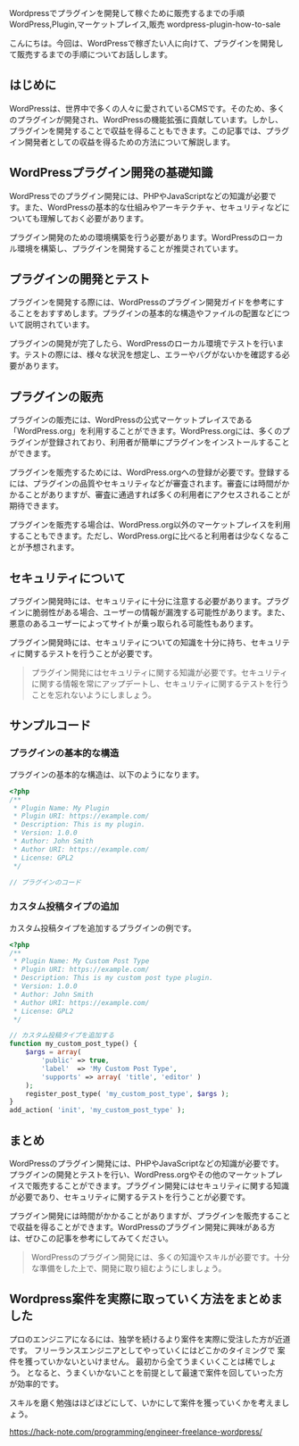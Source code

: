 Wordpressでプラグインを開発して稼ぐために販売するまでの手順
WordPress,Plugin,マーケットプレイス,販売
wordpress-plugin-how-to-sale

こんにちは。今回は、WordPressで稼ぎたい人に向けて、プラグインを開発して販売するまでの手順についてお話しします。

## はじめに

WordPressは、世界中で多くの人々に愛されているCMSです。そのため、多くのプラグインが開発され、WordPressの機能拡張に貢献しています。しかし、プラグインを開発することで収益を得ることもできます。この記事では、プラグイン開発者としての収益を得るための方法について解説します。

## WordPressプラグイン開発の基礎知識

WordPressでのプラグイン開発には、PHPやJavaScriptなどの知識が必要です。また、WordPressの基本的な仕組みやアーキテクチャ、セキュリティなどについても理解しておく必要があります。

プラグイン開発のための環境構築を行う必要があります。WordPressのローカル環境を構築し、プラグインを開発することが推奨されています。

## プラグインの開発とテスト

プラグインを開発する際には、WordPressのプラグイン開発ガイドを参考にすることをおすすめします。プラグインの基本的な構造やファイルの配置などについて説明されています。

プラグインの開発が完了したら、WordPressのローカル環境でテストを行います。テストの際には、様々な状況を想定し、エラーやバグがないかを確認する必要があります。

## プラグインの販売

プラグインの販売には、WordPressの公式マーケットプレイスである「WordPress.org」を利用することができます。WordPress.orgには、多くのプラグインが登録されており、利用者が簡単にプラグインをインストールすることができます。

プラグインを販売するためには、WordPress.orgへの登録が必要です。登録するには、プラグインの品質やセキュリティなどが審査されます。審査には時間がかかることがありますが、審査に通過すれば多くの利用者にアクセスされることが期待できます。

プラグインを販売する場合は、WordPress.org以外のマーケットプレイスを利用することもできます。ただし、WordPress.orgに比べると利用者は少なくなることが予想されます。

## セキュリティについて

プラグイン開発時には、セキュリティに十分に注意する必要があります。プラグインに脆弱性がある場合、ユーザーの情報が漏洩する可能性があります。また、悪意のあるユーザーによってサイトが乗っ取られる可能性もあります。

プラグイン開発時には、セキュリティについての知識を十分に持ち、セキュリティに関するテストを行うことが必要です。

>プラグイン開発にはセキュリティに関する知識が必要です。セキュリティに関する情報を常にアップデートし、セキュリティに関するテストを行うことを忘れないようにしましょう。

## サンプルコード

### プラグインの基本的な構造

プラグインの基本的な構造は、以下のようになります。

```php
<?php
/**
 * Plugin Name: My Plugin
 * Plugin URI: https://example.com/
 * Description: This is my plugin.
 * Version: 1.0.0
 * Author: John Smith
 * Author URI: https://example.com/
 * License: GPL2
 */

// プラグインのコード
```

### カスタム投稿タイプの追加

カスタム投稿タイプを追加するプラグインの例です。

```php
<?php
/**
 * Plugin Name: My Custom Post Type
 * Plugin URI: https://example.com/
 * Description: This is my custom post type plugin.
 * Version: 1.0.0
 * Author: John Smith
 * Author URI: https://example.com/
 * License: GPL2
 */

// カスタム投稿タイプを追加する
function my_custom_post_type() {
    $args = array(
        'public' => true,
        'label'  => 'My Custom Post Type',
        'supports' => array( 'title', 'editor' )
    );
    register_post_type( 'my_custom_post_type', $args );
}
add_action( 'init', 'my_custom_post_type' );
```

## まとめ

WordPressのプラグイン開発には、PHPやJavaScriptなどの知識が必要です。プラグインの開発とテストを行い、WordPress.orgやその他のマーケットプレイスで販売することができます。プラグイン開発にはセキュリティに関する知識が必要であり、セキュリティに関するテストを行うことが必要です。

プラグイン開発には時間がかかることがありますが、プラグインを販売することで収益を得ることができます。WordPressのプラグイン開発に興味がある方は、ぜひこの記事を参考にしてみてください。

>WordPressのプラグイン開発には、多くの知識やスキルが必要です。十分な準備をした上で、開発に取り組むようにしましょう。

## Wordpress案件を実際に取っていく方法をまとめました
プロのエンジニアになるには、独学を続けるより案件を実際に受注した方が近道です。
フリーランスエンジニアとしてやっていくにはどこかのタイミングで
案件を獲っていかないといけません。
最初から全てうまくいくことは稀でしょう。
となると、うまくいかないことを前提として最速で案件を回していった方が効率的です。

スキルを磨く勉強はほどほどにして、いかにして案件を獲っていくかを考えましょう。

https://hack-note.com/programming/engineer-freelance-wordpress/

